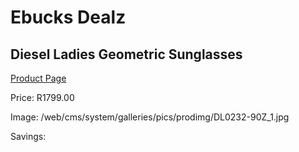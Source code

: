 
# Ebucks Dealz
## Diesel Ladies Geometric Sunglasses
[Product Page](https://www.ebucks.com/web/shop/productSelected.do?prodId=1135991847&catId=1158501552)

Price: R1799.00

Image: /web/cms/system/galleries/pics/prodimg/DL0232-90Z_1.jpg

Savings: 


	